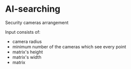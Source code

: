 # AI-searching
Security cameras arrangement

Input consists of:
- camera radius
- minimum number of the cameras which see every point
- matrix's height
- matrix's width
- matrix
